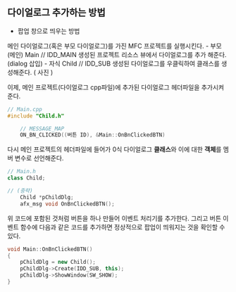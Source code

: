 ## 다이얼로그 추가하는 방법

* 팝업 창으로 띄우는 방법

메인 다이얼로그(혹은 부모 다이얼로그)를 가진 MFC 프로젝트를 실행시킨다. - 부모(메인) Main
// IDD_MAIN
생성된 프로젝트 리소스 뷰에서 다이얼로그를 추가 해준다.(dialog 삽입) - 자식 Child
// IDD_SUB
생성된 다이얼로그를 우클릭하여 클래스를 생성해준다.
( 사진 )

이제, 메인 프로젝트(다이얼로그 cpp파일)에 추가된 다이얼로그 헤더파일을 추가시켜준다.
```cpp
// Main.cpp
#include "Child.h"

	// MESSAGE_MAP
	ON_BN_CLICKED((버튼 ID), &Main::OnBnClickedBTN)

```
다시 메인 프로젝트의 헤더파일에 들어가 0식 다이얼로그 **클래스**와 이에 대한 **객체**를 멤버 변수로 선언해준다.
```cpp
// Main.h
class Child;

// (중략)
	Child *pChildDlg;
	afx_msg void OnBnClickedBTN();
```

위 코드에 포함된 것처럼 버튼을 하나 만들어 이벤트 처리기를 추가한다.
그리고 버튼 이벤트 함수에 다음과 같은 코드를 추가하면 정상적으로 팝업이 띄워지는 것을 확인할 수 있다.
```cpp
void Main::OnBnClickedBTN()
{
	pChildDlg = new Child();
	pChildDlg->Create(IDD_SUB, this);
	pChildDlg->ShowWindow(SW_SHOW);
}
```
